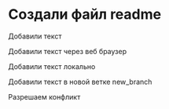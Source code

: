 # Создали файл readme

Добавили текст

Добавили текст через веб браузер

Добавили текст локально

Добавили текст в новой ветке new_branch

Разрешаем конфликт
